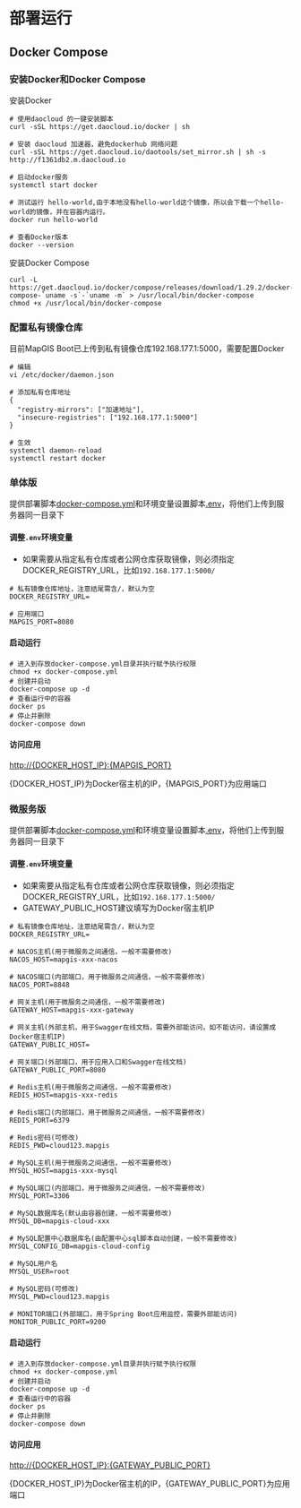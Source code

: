 # 部署运行

## Docker Compose

### 安装Docker和Docker Compose

安装Docker

```shell
# 使用daocloud 的一键安装脚本
curl -sSL https://get.daocloud.io/docker | sh

# 安装 daocloud 加速器，避免dockerhub 网络问题
curl -sSL https://get.daocloud.io/daotools/set_mirror.sh | sh -s http://f1361db2.m.daocloud.io

# 启动docker服务
systemctl start docker

# 测试运行 hello-world,由于本地没有hello-world这个镜像，所以会下载一个hello-world的镜像，并在容器内运行。
docker run hello-world

# 查看Docker版本
docker --version
```

安装Docker Compose
```shell
curl -L https://get.daocloud.io/docker/compose/releases/download/1.29.2/docker-compose-`uname -s`-`uname -m` > /usr/local/bin/docker-compose
chmod +x /usr/local/bin/docker-compose
```

### 配置私有镜像仓库
目前MapGIS Boot已上传到私有镜像仓库192.168.177.1:5000，需要配置Docker
```shell
# 编辑
vi /etc/docker/daemon.json

# 添加私有仓库地址
{
  "registry-mirrors": ["加速地址"],
  "insecure-registries": ["192.168.177.1:5000"]
}

# 生效
systemctl daemon-reload
systemctl restart docker
```
### 单体版
提供部署脚本[docker-compose.yml](http://192.168.200.88/webgis/server/mapgis-boot/blob/master/mapgis-local-packer/docker/linux-x86_64/docker-compose.yml)和环境变量设置脚本[.env](http://192.168.200.88/webgis/server/mapgis-boot/blob/master/mapgis-local-packer/docker/linux-x86_64/.env)，将他们上传到服务器同一目录下

#### 调整`.env`环境变量
- 如果需要从指定私有仓库或者公网仓库获取镜像，则必须指定DOCKER_REGISTRY_URL，比如`192.168.177.1:5000/`
```properties
# 私有镜像仓库地址，注意结尾需含/，默认为空
DOCKER_REGISTRY_URL=

# 应用端口
MAPGIS_PORT=8080
```

#### 启动运行
```shell
# 进入到存放docker-compose.yml目录并执行赋予执行权限
chmod +x docker-compose.yml
# 创建并启动
docker-compose up -d
# 查看运行中的容器
docker ps
# 停止并删除
docker-compose down
```

#### 访问应用
[http://{DOCKER_HOST_IP}:{MAPGIS_PORT}](http://{DOCKER_HOST_IP}:{MAPGIS_PORT})

{DOCKER_HOST_IP}为Docker宿主机的IP，{MAPGIS_PORT}为应用端口


### 微服务版
提供部署脚本[docker-compose.yml](http://192.168.200.88/webgis/server/mapgis-boot/blob/master/mapgis-cloud-packer/docker/linux-x86_64/docker-compose.yml)和环境变量设置脚本[.env](http://192.168.200.88/webgis/server/mapgis-boot/blob/master/mapgis-cloud-packer/docker/linux-x86_64/.env)，将他们上传到服务器同一目录下

#### 调整`.env`环境变量
- 如果需要从指定私有仓库或者公网仓库获取镜像，则必须指定DOCKER_REGISTRY_URL，比如`192.168.177.1:5000/`
- GATEWAY_PUBLIC_HOST建议填写为Docker宿主机IP

```properties
# 私有镜像仓库地址，注意结尾需含/，默认为空
DOCKER_REGISTRY_URL=

# NACOS主机(用于微服务之间通信，一般不需要修改)
NACOS_HOST=mapgis-xxx-nacos

# NACOS端口(内部端口，用于微服务之间通信，一般不需要修改)
NACOS_PORT=8848

# 网关主机(用于微服务之间通信，一般不需要修改)
GATEWAY_HOST=mapgis-xxx-gateway

# 网关主机(外部主机，用于Swagger在线文档，需要外部能访问，如不能访问，请设置成Docker宿主机IP)
GATEWAY_PUBLIC_HOST=

# 网关端口(外部端口，用于应用入口和Swagger在线文档)
GATEWAY_PUBLIC_PORT=8080

# Redis主机(用于微服务之间通信，一般不需要修改)
REDIS_HOST=mapgis-xxx-redis

# Redis端口(内部端口，用于微服务之间通信，一般不需要修改)
REDIS_PORT=6379

# Redis密码(可修改)
REDIS_PWD=cloud123.mapgis

# MySQL主机(用于微服务之间通信，一般不需要修改)
MYSQL_HOST=mapgis-xxx-mysql

# MySQL端口(内部端口，用于微服务之间通信，一般不需要修改)
MYSQL_PORT=3306

# MySQL数据库名(默认由容器创建，一般不需要修改)
MYSQL_DB=mapgis-cloud-xxx

# MySQL配置中心数据库名(由配置中心sql脚本自动创建，一般不需要修改)
MYSQL_CONFIG_DB=mapgis-cloud-config

# MySQL用户名
MYSQL_USER=root

# MySQL密码(可修改)
MYSQL_PWD=cloud123.mapgis

# MONITOR端口(外部端口，用于Spring Boot应用监控，需要外部能访问)
MONITOR_PUBLIC_PORT=9200
```

#### 启动运行
```shell
# 进入到存放docker-compose.yml目录并执行赋予执行权限
chmod +x docker-compose.yml
# 创建并启动
docker-compose up -d
# 查看运行中的容器
docker ps
# 停止并删除
docker-compose down
```

#### 访问应用
[http://{DOCKER_HOST_IP}:{GATEWAY_PUBLIC_PORT}](http://{DOCKER_HOST_IP}:{GATEWAY_PUBLIC_PORT})

{DOCKER_HOST_IP}为Docker宿主机的IP，{GATEWAY_PUBLIC_PORT}为应用端口